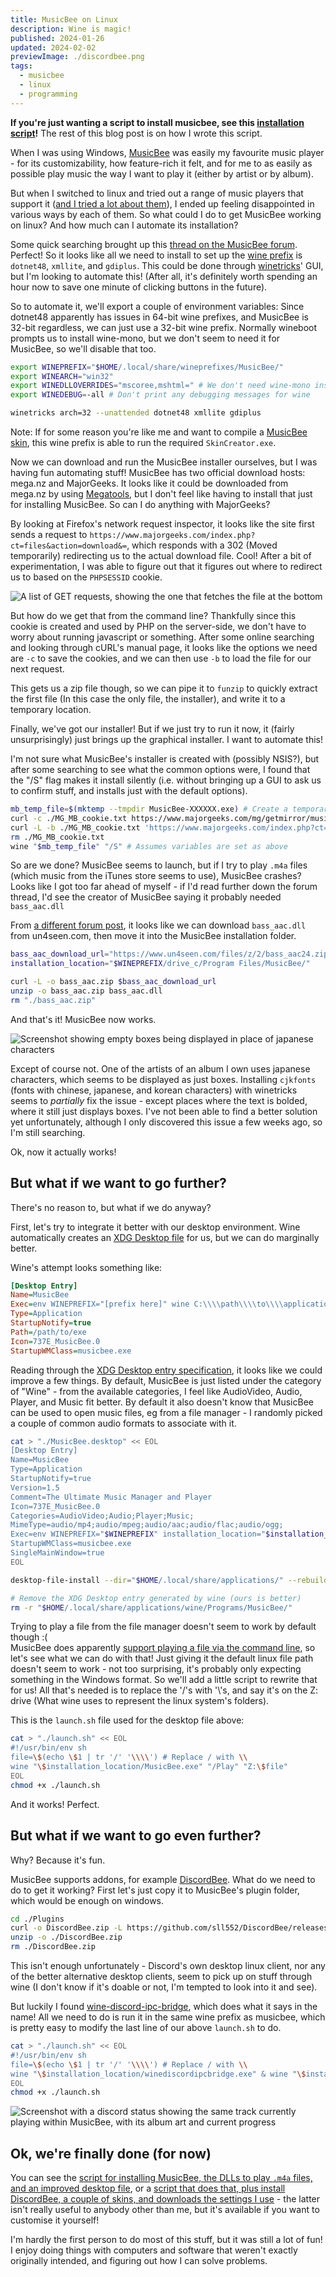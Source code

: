 ```yaml
---
title: MusicBee on Linux
description: Wine is magic!
published: 2024-01-26
updated: 2024-02-02
previewImage: ./discordbee.png
tags:
  - musicbee
  - linux
  - programming
---
```


**If you're just wanting a script to install musicbee, see this [installation script](https://gist.github.com/James-McK/6d7fcbbc08f5d18be09f2cc219084675)!** The rest of this blog post is on how I wrote this script.

When I was using Windows, [MusicBee](https://getmusicbee.com/) was easily my favourite music player - for its customizability, how feature-rich it felt, and for me to as easily as possible play music the way I want to play it (either by artist or by album).

But when I switched to linux and tried out a range of music players that support it ([and I tried a lot about them](https://wiki.archlinux.org/title/List_of_applications#Graphical_13)), I ended up feeling disappointed in various ways by each of them. So what could I do to get MusicBee working on linux? And how much can I automate its installation?

Some quick searching brought up this [thread on the MusicBee forum](https://getmusicbee.com/forum/index.php?topic=30205.0). Perfect! So it looks like all we need to install to set up the [wine prefix](https://wiki.archlinux.org/title/Wine#WINEPREFIX) is `dotnet48`, `xmllite`, and `gdiplus`. This could be done through [winetricks](https://wiki.winehq.org/Winetricks)' GUI, but I'm looking to automate this! (After all, it's definitely worth spending an hour now to save one minute of clicking buttons in the future).

So to automate it, we'll export a couple of environment variables: Since dotnet48 apparently has issues in 64-bit wine prefixes, and MusicBee is 32-bit regardless, we can just use a 32-bit wine prefix. Normally wineboot prompts us to install wine-mono, but we don't seem to need it for MusicBee, so we'll disable that too.

```sh
export WINEPREFIX="$HOME/.local/share/wineprefixes/MusicBee/"
export WINEARCH="win32"
export WINEDLLOVERRIDES="mscoree,mshtml=" # We don't need wine-mono installed, no need to give a warning over it. https://bugs.winehq.org/show_bug.cgi?id=47316#c4
export WINEDEBUG=-all # Don't print any debugging messages for wine

winetricks arch=32 --unattended dotnet48 xmllite gdiplus
```

Note: If for some reason you're like me and want to compile a [MusicBee skin](https://github.com/catppuccin/musicbee), this wine prefix is able to run the required `SkinCreator.exe`.

Now we can download and run the MusicBee installer ourselves, but I was having fun automating stuff! MusicBee has two official download hosts: mega.nz and MajorGeeks. It looks like it could be downloaded from mega.nz by using [Megatools](https://megatools.megous.com/), but I don't feel like having to install that just for installing MusicBee. So can I do anything with MajorGeeks?

By looking at Firefox's network request inspector, it looks like the site first sends a request to `https://www.majorgeeks.com/index.php?ct=files&action=download&=`, which responds with a 302 (Moved temporarily) redirecting us to the actual download file. Cool! After a bit of experimentation, I was able to figure out that it figures out where to redirect us to based on the `PHPSESSID` cookie.

![A list of GET requests, showing the one that fetches the file at the bottom](./redirect.png)

But how do we get that from the command line? Thankfully since this cookie is created and used by PHP on the server-side, we don't have to worry about running javascript or something. After some online searching and looking through cURL's manual page, it looks like the options we need are `-c` to save the cookies, and we can then use `-b` to load the file for our next request.

This gets us a zip file though, so we can pipe it to `funzip` to quickly extract the first file (In this case the only file, the installer), and write it to a temporary location.

Finally, we've got our installer! But if we just try to run it now, it (fairly unsurprisingly) just brings up the graphical installer. I want to automate this!

I'm not sure what MusicBee's installer is created with (possibly NSIS?), but after some searching to see what the common options were, I found that the "/S" flag makes it install silently (i.e. without bringing up a GUI to ask us to confirm stuff, and installs just with the default options).

```sh
mb_temp_file=$(mktemp --tmpdir MusicBee-XXXXXX.exe) # Create a temporary file to download musicbee to
curl -c ./MG_MB_cookie.txt https://www.majorgeeks.com/mg/getmirror/musicbee,1.html
curl -L -b ./MG_MB_cookie.txt 'https://www.majorgeeks.com/index.php?ct=files&action=download&=' | funzip > "$mb_temp_file" # Download the zip file containing the installer, pipe it through funzip to unzip it, and write it to the temp file
rm ./MG_MB_cookie.txt
wine "$mb_temp_file" "/S" # Assumes variables are set as above
```

So are we done? MusicBee seems to launch, but if I try to play `.m4a` files (which music from the iTunes store seems to use), MusicBee crashes? Looks like I got too far ahead of myself - if I'd read further down the forum thread, I'd see the creator of MusicBee saying it probably needed `bass_aac.dll`

From [a different forum post](https://getmusicbee.com/forum/index.php?topic=23454.0), it looks like we can download `bass_aac.dll` from un4seen.com, then move it into the MusicBee installation folder.

```sh
bass_aac_download_url="https://www.un4seen.com/files/z/2/bass_aac24.zip"
installation_location="$WINEPREFIX/drive_c/Program Files/MusicBee/"

curl -L -o bass_aac.zip $bass_aac_download_url
unzip -o bass_aac.zip bass_aac.dll
rm "./bass_aac.zip"
```

And that's it! MusicBee now works.

![Screenshot showing empty boxes being displayed in place of japanese characters](./broken_cjk.png)

Except of course not. One of the artists of an album I own uses japanese characters, which seems to be displayed as just boxes. Installing `cjkfonts` (fonts with chinese, japanese, and korean characters) with winetricks seems to _partially_ fix the issue - except places where the text is bolded, where it still just displays boxes. I've not been able to find a better solution yet unfortunately, although I only discovered this issue a few weeks ago, so I'm still searching.

Ok, now it actually works!

## But what if we want to go further?

There's no reason to, but what if we do anyway?

First, let's try to integrate it better with our desktop environment. Wine automatically creates an [XDG Desktop file](https://wiki.archlinux.org/title/Desktop_entries) for us, but we can do marginally better.

Wine's attempt looks something like:

```ini
[Desktop Entry]
Name=MusicBee
Exec=env WINEPREFIX="[prefix here]" wine C:\\\\path\\\\to\\\\application.lnk
Type=Application
StartupNotify=true
Path=/path/to/exe
Icon=737E_MusicBee.0
StartupWMClass=musicbee.exe
```

Reading through the [XDG Desktop entry specification](https://specifications.freedesktop.org/desktop-entry-spec/latest/), it looks like we could improve a few things. By default, MusicBee is just listed under the category of "Wine" - from the available categories, I feel like AudioVideo, Audio, Player, and Music fit better. By default it also doesn't know that MusicBee can be used to open music files, eg from a file manager - I randomly picked a couple of common audio formats to associate with it.

```sh
cat > "./MusicBee.desktop" << EOL
[Desktop Entry]
Name=MusicBee
Type=Application
StartupNotify=true
Version=1.5
Comment=The Ultimate Music Manager and Player
Icon=737E_MusicBee.0
Categories=AudioVideo;Audio;Player;Music;
MimeType=audio/mp4;audio/mpeg;audio/aac;audio/flac;audio/ogg;
Exec=env WINEPREFIX="$WINEPREFIX" installation_location="$installation_location" "$installation_location/launch.sh" "%f"
StartupWMClass=musicbee.exe
SingleMainWindow=true
EOL

desktop-file-install --dir="$HOME/.local/share/applications/" --rebuild-mime-info-cache "./MusicBee.desktop"

# Remove the XDG Desktop entry generated by wine (ours is better)
rm -r "$HOME/.local/share/applications/wine/Programs/MusicBee/"
```

Trying to play a file from the file manager doesn't seem to work by default though :(  
MusicBee does apparently [support playing a file via the command line](https://breezewiki.com/musicbee/wiki/Command_Line_Parameters), so let's see what we can do with that! Just giving it the default linux file path doesn't seem to work - not too surprising, it's probably only expecting something in the Windows format. So we'll add a little script to rewrite that for us! All that's needed is to replace the '/'s with '\\'s, and say it's on the Z: drive (What wine uses to represent the linux system's folders).

This is the `launch.sh` file used for the desktop file above:

```sh
cat > "./launch.sh" << EOL
#!/usr/bin/env sh
file=\$(echo \$1 | tr '/' '\\\\') # Replace / with \\
wine "\$installation_location/MusicBee.exe" "/Play" "Z:\$file"
EOL
chmod +x ./launch.sh
```

And it works! Perfect.

## But what if we want to go even further?

Why? Because it's fun.

MusicBee supports addons, for example [DiscordBee](https://github.com/sll552/DiscordBee). What do we need to do to get it working? First let's just copy it to MusicBee's plugin folder, which would be enough on windows.

```sh
cd ./Plugins
curl -o DiscordBee.zip -L https://github.com/sll552/DiscordBee/releases/download/v3.1.0/DiscordBee-Release-v3.1.0.zip
unzip -o ./DiscordBee.zip
rm ./DiscordBee.zip
```

This isn't enough unfortunately - Discord's own desktop linux client, nor any of the better alternative desktop clients, seem to pick up on stuff through wine (I don't know if it's doable or not, I'm tempted to look into it and see).

But luckily I found [wine-discord-ipc-bridge](https://github.com/0e4ef622/wine-discord-ipc-bridge), which does what it says in the name! All we need to do is run it in the same wine prefix as musicbee, which is pretty easy to modify the last line of our above `launch.sh` to do.

```sh
cat > "./launch.sh" << EOL
#!/usr/bin/env sh
file=\$(echo \$1 | tr '/' '\\\\') # Replace / with \\
wine "\$installation_location/winediscordipcbridge.exe" & wine "\$installation_location/MusicBee.exe" "/Play" "Z:\$file"
EOL
chmod +x ./launch.sh
```

![Screenshot with a discord status showing the same track currently playing within MusicBee, with its album art and current progress](./discordbee.png)

## Ok, we're finally done (for now)

You can see the [script for installing MusicBee, the DLLs to play `.m4a` files, and an improved desktop file](https://gist.github.com/James-McK/6d7fcbbc08f5d18be09f2cc219084675), or a [script that does that, plus install DiscordBee, a couple of skins, and downloads the settings I use](https://gist.github.com/James-McK/ef1fba379cb2429083cf76369d0b032a) - the latter isn't really useful to anybody other than me, but it's available if you want to customise it yourself!

I'm hardly the first person to do most of this stuff, but it was still a lot of fun! I enjoy doing things with computers and software that weren't exactly originally intended, and figuring out how I can solve problems.
